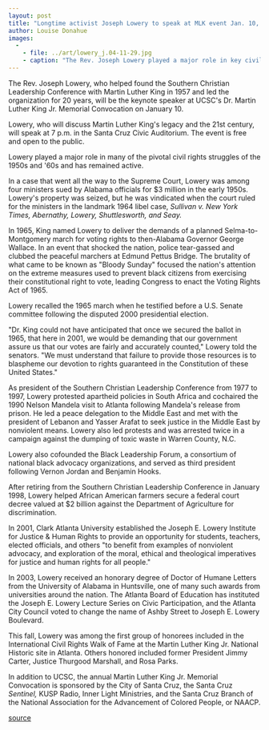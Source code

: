 ```yaml
---
layout: post
title: "Longtime activist Joseph Lowery to speak at MLK event Jan. 10, 2005"
author: Louise Donahue
images:
  -
    - file: ../art/lowery_j.04-11-29.jpg
    - caption: "The Rev. Joseph Lowery played a major role in key civil rights struggles during the 1950s and 1960s. Photo courtesy United Methodist News Service/Rasul Welch"
---
```


The Rev. Joseph Lowery, who helped found the Southern Christian Leadership Conference with Martin Luther King in 1957 and led the organization for 20 years, will be the keynote speaker at UCSC's Dr. Martin Luther King Jr. Memorial Convocation on January 10.

Lowery, who will discuss Martin Luther King's legacy and the 21st century, will speak at 7 p.m. in the Santa Cruz Civic Auditorium. The event is free and open to the public.

Lowery played a major role in many of the pivotal civil rights struggles of the 1950s and '60s and has remained active.

In a case that went all the way to the Supreme Court, Lowery was among four ministers sued by Alabama officials for $3 million in the early 1950s. Lowery's property was seized, but he was vindicated when the court ruled for the ministers in the landmark 1964 libel case, _Sullivan v. New York Times, Abernathy, Lowery, Shuttlesworth, and Seay._

In 1965, King named Lowery to deliver the demands of a planned Selma-to-Montgomery march for voting rights to then-Alabama Governor George Wallace. In an event that shocked the nation, police tear-gassed and clubbed the peaceful marchers at Edmund Pettus Bridge. The brutality of what came to be known as "Bloody Sunday" focused the nation's attention on the extreme measures used to prevent black citizens from exercising their constitutional right to vote, leading Congress to enact the Voting Rights Act of 1965.

Lowery recalled the 1965 march when he testified before a U.S. Senate committee following the disputed 2000 presidential election.

"Dr. King could not have anticipated that once we secured the ballot in 1965, that here in 2001, we would be demanding that our government assure us that our votes are fairly and accurately counted," Lowery told the senators. "We must understand that failure to provide those resources is to blaspheme our devotion to rights guaranteed in the Constitution of these United States."

As president of the Southern Christian Leadership Conference from 1977 to 1997, Lowery protested apartheid policies in South Africa and cochaired the 1990 Nelson Mandela visit to Atlanta following Mandela's release from prison. He led a peace delegation to the Middle East and met with the president of Lebanon and Yasser Arafat to seek justice in the Middle East by nonviolent means. Lowery also led protests and was arrested twice in a campaign against the dumping of toxic waste in Warren County, N.C.

Lowery also cofounded the Black Leadership Forum, a consortium of national black advocacy organizations, and served as third president following Vernon Jordan and Benjamin Hooks.

After retiring from the Southern Christian Leadership Conference in January 1998, Lowery helped African American farmers secure a federal court decree valued at $2 billion against the Department of Agriculture for discrimination.

In 2001, Clark Atlanta University established the Joseph E. Lowery Institute for Justice & Human Rights to provide an opportunity for students, teachers, elected officials, and others "to benefit from examples of nonviolent advocacy, and exploration of the moral, ethical and theological imperatives for justice and human rights for all people."

In 2003, Lowery received an honorary degree of Doctor of Humane Letters from the University of Alabama in Huntsville, one of many such awards from universities around the nation. The Atlanta Board of Education has instituted the Joseph E. Lowery Lecture Series on Civic Participation, and the Atlanta City Council voted to change the name of Ashby Street to Joseph E. Lowery Boulevard.

This fall, Lowery was among the first group of honorees included in the International Civil Rights Walk of Fame at the Martin Luther King Jr. National Historic site in Atlanta. Others honored included former President Jimmy Carter, Justice Thurgood Marshall, and Rosa Parks.

In addition to UCSC, the annual Martin Luther King Jr. Memorial Convocation is sponsored by the City of Santa Cruz, the Santa Cruz _Sentinel,_ KUSP Radio, Inner Light Ministries, and the Santa Cruz Branch of the National Association for the Advancement of Colored People, or NAACP.  

[source](http://www1.ucsc.edu/currents/04-05/11-29/lowery.asp "Permalink to lowery")
